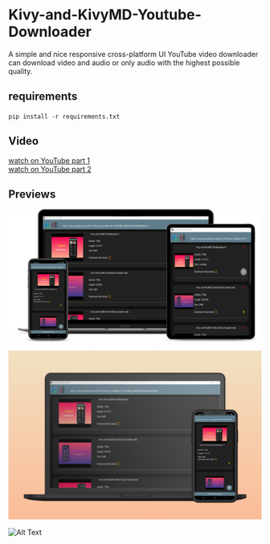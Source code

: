 # Kivy-and-KivyMD-Youtube-Downloader

A simple and nice responsive cross-platform UI YouTube video downloader can download video and audio or only audio with the highest possible quality.


## requirements

`pip install -r requirements.txt`  

## Video
[watch on YouTube part 1 ](https://youtu.be/QFu6nMjN5tg)    
[watch on YouTube part 2 ](https://youtu.be/CmDPNSMpoQo)

## Previews 

![Screenshot](AppScreenshot_1.png)   
   
   






![Screenshot](AppScreenshot_2.jpeg)

 
          
   
    

![Alt Text](app-gif.gif)
